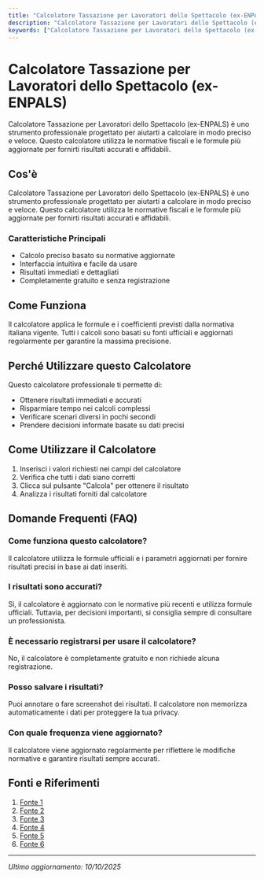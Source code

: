 ```yaml
---
title: "Calcolatore Tassazione per Lavoratori dello Spettacolo (ex-ENPALS)"
description: "Calcolatore Tassazione per Lavoratori dello Spettacolo (ex-ENPALS) è uno strumento professionale progettato per aiutarti a calcolare in modo preciso e veloce. Questo calcolatore utilizza le normative fiscali e le formule più aggiornate per fornirti risultati accurati e affidabili."
keywords: ["Calcolatore Tassazione per Lavoratori dello Spettacolo (ex-ENPALS)", "calcolatore", "calcolo online"]
---
```


# Calcolatore Tassazione per Lavoratori dello Spettacolo (ex-ENPALS)

Calcolatore Tassazione per Lavoratori dello Spettacolo (ex-ENPALS) è uno strumento professionale progettato per aiutarti a calcolare in modo preciso e veloce. Questo calcolatore utilizza le normative fiscali e le formule più aggiornate per fornirti risultati accurati e affidabili.

## Cos'è

Calcolatore Tassazione per Lavoratori dello Spettacolo (ex-ENPALS) è uno strumento professionale progettato per aiutarti a calcolare in modo preciso e veloce. Questo calcolatore utilizza le normative fiscali e le formule più aggiornate per fornirti risultati accurati e affidabili.

### Caratteristiche Principali

- Calcolo preciso basato su normative aggiornate
- Interfaccia intuitiva e facile da usare
- Risultati immediati e dettagliati
- Completamente gratuito e senza registrazione

## Come Funziona

Il calcolatore applica le formule e i coefficienti previsti dalla normativa italiana vigente. Tutti i calcoli sono basati su fonti ufficiali e aggiornati regolarmente per garantire la massima precisione.

## Perché Utilizzare questo Calcolatore

Questo calcolatore professionale ti permette di:

- Ottenere risultati immediati e accurati
- Risparmiare tempo nei calcoli complessi
- Verificare scenari diversi in pochi secondi
- Prendere decisioni informate basate su dati precisi

## Come Utilizzare il Calcolatore

1. Inserisci i valori richiesti nei campi del calcolatore
2. Verifica che tutti i dati siano corretti
3. Clicca sul pulsante "Calcola" per ottenere il risultato
4. Analizza i risultati forniti dal calcolatore

## Domande Frequenti (FAQ)

### Come funziona questo calcolatore?

Il calcolatore utilizza le formule ufficiali e i parametri aggiornati per fornire risultati precisi in base ai dati inseriti.

### I risultati sono accurati?

Sì, il calcolatore è aggiornato con le normative più recenti e utilizza formule ufficiali. Tuttavia, per decisioni importanti, si consiglia sempre di consultare un professionista.

### È necessario registrarsi per usare il calcolatore?

No, il calcolatore è completamente gratuito e non richiede alcuna registrazione.

### Posso salvare i risultati?

Puoi annotare o fare screenshot dei risultati. Il calcolatore non memorizza automaticamente i dati per proteggere la tua privacy.

### Con quale frequenza viene aggiornato?

Il calcolatore viene aggiornato regolarmente per riflettere le modifiche normative e garantire risultati sempre accurati.

## Fonti e Riferimenti

1. [Fonte 1](https://www.inps.it/it/it/dettaglio-approfondimento.schede-informative.50704.calcolo-dei-contributi-ivs-dei-lavoratori-dello-spettacolo.html)
2. [Fonte 2](https://flextax.it/calcolo-tasse-ed-esempi-per-artisti-in-forfettario/)
3. [Fonte 3](https://quickfisco.it/blog/contributi-ex-enpals-per-musicisti-e-lavoratori-dello-spettacolo/)
4. [Fonte 4](https://fidocommercialista.it/ex-enpals)
5. [Fonte 5](https://www.regimeforfettario.it/come-funziona-ex-enpals/)
6. [Fonte 6](https://fatturapertutti.it/Supporto/Manuale/sono-un-operatore-dello-spettacolo-come-emetto-fattura-elettronica-con-il-calcolo-delle-ritenute-ex-enpals-oggi-inps-1)

---

*Ultimo aggiornamento: 10/10/2025*
